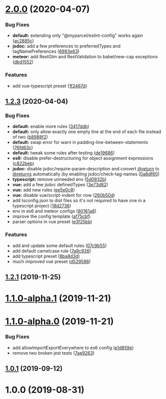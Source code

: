 # [2.0.0](https://github.com/myparcelnl/eslint-config/compare/v1.2.3...v2.0.0) (2020-04-07)


### Bug Fixes

* **default:** extending only "@myparcel/eslint-config" works again ([ac2885c](https://github.com/myparcelnl/eslint-config/commit/ac2885c3ea9961bad172a60ba7480cd6ecbdf319))
* **jsdoc:** add a few preferences to preferredTypes and tagNamePreferences ([6983e63](https://github.com/myparcelnl/eslint-config/commit/6983e6344960e8e5f0a624237b0a9758d30b38ab))
* **meteor:** add RestGtm and RestValidation to babel/new-cap exceptions ([dbd1552](https://github.com/myparcelnl/eslint-config/commit/dbd1552e7eb027893901cbf8609050bb27edbfb9))


### Features

* add vue-typescript preset ([1f2467d](https://github.com/myparcelnl/eslint-config/commit/1f2467de94481e1a6c919696dfe23d0b8104c75e))



## [1.2.3](https://github.com/myparcelnl/eslint-config/compare/v1.2.2...v1.2.3) (2020-04-04)


### Bug Fixes

* **default:** enable more rules ([3417ddb](https://github.com/myparcelnl/eslint-config/commit/3417ddbae700aa3aa517529d097de62762121a57))
* **default:** only allow exactly one empty line at the end of each file instead of two ([b8988f2](https://github.com/myparcelnl/eslint-config/commit/b8988f2c768aedf8cecc1145acf7f0264852458e))
* **default:** swap error for warn in padding-line-between-statements ([76fd63c](https://github.com/myparcelnl/eslint-config/commit/76fd63c4f5f02754adbb7b9d9b69ef3354a993ab))
* **default:** tweak some rules after testing ([de19686](https://github.com/myparcelnl/eslint-config/commit/de19686f1c1e6d06071180faae7ae416a64a4b92))
* **es6:** disable prefer-destructuring for object assignment expressions ([c822beb](https://github.com/myparcelnl/eslint-config/commit/c822beb731f8cefd61f099c039f9d6a78d88c135))
* **jsdoc:** disable jsdoc/require-param-description and convert [@return](https://github.com/return) to [@returns](https://github.com/returns) automatically (by enabling jsdoc/check-tag-names ([0a8df60](https://github.com/myparcelnl/eslint-config/commit/0a8df6078e882fa7fe7f0b08dbff556436255ff4))
* **typescript:** remove unneeded env ([5d0932b](https://github.com/myparcelnl/eslint-config/commit/5d0932b3680ee74ae00404009e2f1d833ad9257e))
* **vue:** add a few jsdoc definedTypes ([3e73d82](https://github.com/myparcelnl/eslint-config/commit/3e73d8252e9dd609ba35d364b2cdf610e9524cba))
* **vue:** add new rules ([ee5e0c8](https://github.com/myparcelnl/eslint-config/commit/ee5e0c87adcd23756ede73bd7b2bb70c8e086e53))
* **vue:** disable vue/script-indent for now ([260b50d](https://github.com/myparcelnl/eslint-config/commit/260b50dbb9ce84fc3df73a7f68633fd7bedcc449))
* add tsconfig.json to dist files so it's not required to have one in a typescript project ([18d2736](https://github.com/myparcelnl/eslint-config/commit/18d2736702c229448c772b5b247b15063a512dfd))
* env in es6 and meteor configs ([80161a8](https://github.com/myparcelnl/eslint-config/commit/80161a8d2829b0433656e3d231adbf6d8b60471d))
* improve the config template ([af75cbf](https://github.com/myparcelnl/eslint-config/commit/af75cbf3432856deeec400c735432a4df9d9834f))
* parser options in vue preset ([e3f25bb](https://github.com/myparcelnl/eslint-config/commit/e3f25bbef2bdbf42d5edc3eeae39e50d7767e3a8))


### Features

* add and update some default rules ([07c9b55](https://github.com/myparcelnl/eslint-config/commit/07c9b55a69f5f64d1ceb70ac3e0d196e822a4f55))
* add default camelcase rule ([7a9c926](https://github.com/myparcelnl/eslint-config/commit/7a9c926782e284c966a3e57e57850edd02bd32e1))
* add typescript preset ([8ba8d3d](https://github.com/myparcelnl/eslint-config/commit/8ba8d3d7a59ecae2b0ad1df65a41b55aa2db7354))
* much improved vue preset ([d529588](https://github.com/myparcelnl/eslint-config/commit/d52958871e8e1ac6c945fd4f92ebf54c06a4bdb6))



## [1.2.1](https://github.com/myparcelnl/eslint-config/compare/v1.2.0...v1.2.1) (2019-11-25)



# [1.1.0-alpha.1](https://github.com/myparcelnl/eslint-config/compare/v1.1.0-alpha.0...v1.1.0-alpha.1) (2019-11-21)



# [1.1.0-alpha.0](https://github.com/myparcelnl/eslint-config/compare/v1.1.0-alpha.2...v1.1.0-alpha.0) (2019-11-21)


### Bug Fixes

* add allowImportExportEverywhere to es6 config ([e1d859e](https://github.com/myparcelnl/eslint-config/commit/e1d859e40d018473a0cbff2f31b1c4fdfaceb09c))
* remove two broken jest tests ([7ae9263](https://github.com/myparcelnl/eslint-config/commit/7ae92638441f715d602b8e2115207b9d517bae3c))



## [1.0.1](https://github.com/myparcelnl/eslint-config/compare/v1.0.0...v1.0.1) (2019-09-12)



# 1.0.0 (2019-08-31)



